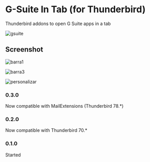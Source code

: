 # G-Suite In Tab (for Thunderbird)
Thunderbird addons to open G Suite apps in a tab

![gsuite](media/gsuite.png)

## Screenshot
![barra1](media/barra1.png)

![barra3](media/barra3.png)

![personalizar](media/personalizar.png)


### 0.3.0
Now compatible with MailExtensions (Thunderbird 78.*)

### 0.2.0
Now compatible with Thunderbird 70.*

### 0.1.0
Started
